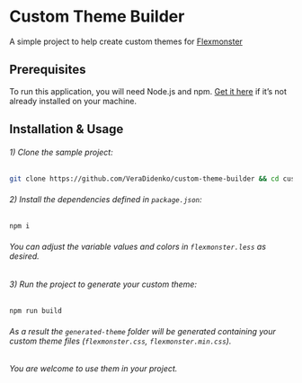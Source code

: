 # Custom Theme Builder
A simple project to help create custom themes for [Flexmonster](https://flexmonster.com)

## Prerequisites

To run this application, you will need Node.js and npm. [Get it here](https://docs.npmjs.com/downloading-and-installing-node-js-and-npm) if it’s not already installed on your machine.

## Installation & Usage

 
###### 1) Clone the sample project: 

```bash
git clone https://github.com/VeraDidenko/custom-theme-builder && cd custom-theme-builder
```

###### 2) Install the dependencies defined in `package.json`: 

```bash
npm i
```
###### You can adjust the variable values and colors in `flexmonster.less` as desired.


###### 3) Run the project to generate your custom theme: 

```bash
npm run build
```

###### As a result the `generated-theme` folder will be generated containing your custom theme files (`flexmonster.css`, `flexmonster.min.css`). 
###### You are welcome to use them in your project.
